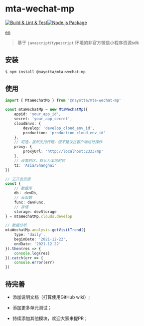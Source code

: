 # mta-wechat-mp

[![Build & Lint & Test](https://github.com/nayotta/mta-wechat-mp/actions/workflows/build.yml/badge.svg)](https://github.com/nayotta/mta-wechat-mp/actions/workflows/build.yml)[![Node.js Package](https://github.com/nayotta/mta-wechat-mp/actions/workflows/release.yml/badge.svg)](https://github.com/nayotta/mta-wechat-mp/actions/workflows/release.yml)

[en](./README.en.md)

> 基于 `javascript`/`typescript` 环境的非官方微信小程序资源sdk

## 安装

```sh
$ npm install @nayotta/mta-wechat-mp
```

## 使用

```typescript
import { MtaWechatMp } from '@nayotta/mta-wechat-mp'

const mtaWechatMp = new MtaWechatMp({
	appid: 'your_app_id',
	secret: 'your_app_secret',
	cloudEnvs: {
		develop: 'develop_cloud_env_id',
		production: 'production_cloud_env_id'
	},
	// 可选，虽然支持代理，但不建议在客户端进行操作
	proxy: {
		proxyUrl: 'http://localhost:2333/mp'
	},
	// 设置时区，默认为本地时区
	tz: 'Asia/Shanghai'
})

// 云开发资源
const {
	// 数据库
	db： devDb,
	// 云函数
	func: devFunc,
	// 存储
	storage: devStorage
} = mtaWechatMp.clouds.develop

// 数据分析
mtaWechatMp.analysis.getVisitTrend({
	type: 'daily',
	beginDete: '2021-12-22',
	endDate: '2021-12-22'
}).then(res => {
	console.log(res)
}).catch(err => {
	console.error(err)
})
```

## 待完善

- 添加说明文档（打算使用GitHub wiki）;

- 添加更多单元测试；

- 持续添加其他模块，欢迎大家来提PR；
